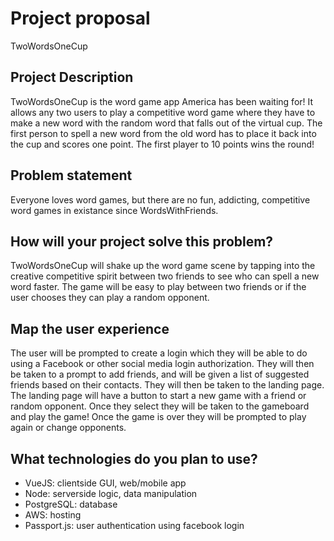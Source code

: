 # Project proposal
TwoWordsOneCup

## Project Description
TwoWordsOneCup is the word game app America has been waiting for! It allows any two users to play a competitive word game where they have to make a new word with the random word that falls out of the virtual cup. The first person to spell a new word from the old word has to place it back into the cup and scores one point. The first player to 10 points wins the round!


## Problem statement
Everyone loves word games, but there are no fun, addicting, competitive word games in existance since WordsWithFriends. 


## How will your project solve this problem?
TwoWordsOneCup will shake up the word game scene by tapping into the creative competitive spirit between two friends to see who can spell a new word faster. The game will be easy to play between two friends or if the user chooses they can play a random opponent. 


## Map the user experience
The user will be prompted to create a login which they will be able to do using a Facebook or other social media login authorization. They will then be taken to a prompt to add friends, and will be given a list of suggested friends based on their contacts. They will then be taken to the landing page. The landing page will have a button to start a new game with a friend or random opponent. Once they select they will be taken to the gameboard and play the game! Once the game is over they will be prompted to play again or change opponents. 


## What technologies do you plan to use?
- VueJS: clientside GUI, web/mobile app
- Node: serverside logic, data manipulation
- PostgreSQL: database
- AWS: hosting
- Passport.js: user authentication using facebook login
